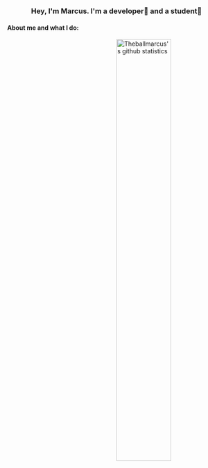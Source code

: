 <!-- Banner -->
<h3 align="center">Hey, I'm Marcus. I'm a developer🚀 and a student📓</h3>


<h4>About me and what I do:</h4>

<a href="https://github.com/theballmarcus">
  <img width="50%" align="right" alt="Theballmarcus's github statistics" src="https://github-readme-stats.vercel.app/api?username=theballmarcus&show_icons=true&hide_border=true&hide=issues" />
</a>

